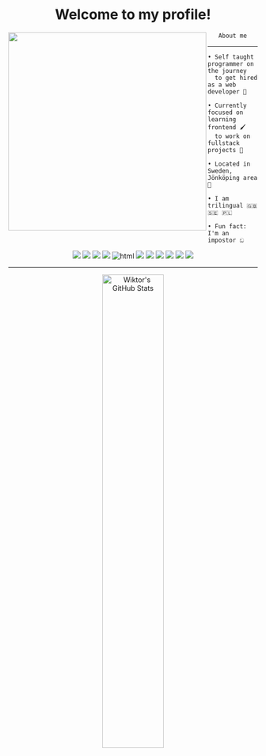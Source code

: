 <h1 align="center">Welcome to my profile!</h1>

<img src="https://avatars.githubusercontent.com/u/79018062?v=4" width="400" height="400" align="left"></img>

<div align="center">
    <code>About me</code>
</div>

<hr></hr>

```
• Self taught programmer on the journey
  to get hired as a web developer 🚀

• Currently focused on learning frontend 🖌️
  to work on fullstack projects 💪

• Located in Sweden, Jönköping area 💯

• I am trilingual 🇬🇧 🇸🇪 🇵🇱 

• Fun fact: I'm an impostor ඞ
```

<p align="center">
    <img src="https://img.shields.io/badge/-Python-FFD43B?style=flat&logo=python" />
    <img src="https://img.shields.io/badge/-Node-333333?style=flat&logo=node.js"/>
    <img src="https://img.shields.io/badge/-JavaScript-323330?style=flat&logo=javascript&logoColor=EFD81D" />
    <img src="https://img.shields.io/badge/-TypeScript-F2F2F2?style=flat&logo=typescript" />
    <img src="https://img.shields.io/badge/-HTML5-orange?style=flat&logo=html5" alt="html" />
    <img src="https://img.shields.io/badge/-CSS-2965F1?style=flat&logo=css3" />
<!--     <img src="https://img.shields.io/badge/-Sass-C76395?style=flat&logo=sass&logoColor=F7F7F7" /> -->
    <img src="https://img.shields.io/badge/-Vue-32475B?style=flat&logo=vue.js"/>
    <img src="https://img.shields.io/badge/-Arch Btw-F4F4F4?style=flat&logo=archlinux&logoColor=168ECA"/>
    <img src="https://img.shields.io/badge/-VSCode-0078D7?style=flat&logo=VisualStudioCode"/>
    <img src="https://img.shields.io/badge/-MongoDB-F4F4F4?style=flat&logo=MongoDB"/>
    <img src="https://img.shields.io/badge/-Express-303030?style=flat&logo=Express"/>
</p>

<hr></hr>

<div align="center">
<img style="text-align: center; width: 49.50%" alt="Wiktor's GitHub Stats" src="https://github-readme-stats.vercel.app/api/top-langs/?username=wiktor-falek&count_private=true&layout=compact&show_icons=true&hide_border=true&theme=tokyonight&langs_count=6&hide=html" />
</div>

<p float="left">
</p>
